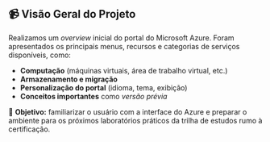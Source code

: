 ## 📹 Visão Geral do Projeto

Realizamos um *overview* inicial do portal do Microsoft Azure. Foram apresentados os principais menus, recursos e categorias de serviços disponíveis, como:

- **Computação** (máquinas virtuais, área de trabalho virtual, etc.)
- **Armazenamento e migração**
- **Personalização do portal** (idioma, tema, exibição)
- **Conceitos importantes** como *versão prévia*

🎯 **Objetivo:** familiarizar o usuário com a interface do Azure e preparar o ambiente para os próximos laboratórios práticos da trilha de estudos rumo à certificação.
